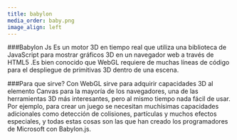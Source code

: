 ```yaml
---
title: babylon
media_order: baby.png
image_align: left
---
```


###Babylon Js
Es un motor 3D en tiempo real que utiliza una biblioteca de JavaScript para mostrar gráficos 3D en un navegador web a través de HTML5 .Es bien conocido que WebGL requiere de muchas líneas de código para el despliegue de primitivas 3D dentro de una escena.

###Para que sirve?
Con WebGL sirve para adquirir capacidades 3D al elemento Canvas para la mayoría de los navegadores, una de las herramientas 3D más interesantes, pero al mismo tiempo nada fácil de usar. Por ejemplo, para crear un juego se necesitan muchísimas capacidades adicionales como detección de colisiones, partículas y muchos efectos especiales, y todas estas cosas son las que han creado los programadores de Microsoft con Babylon.js.